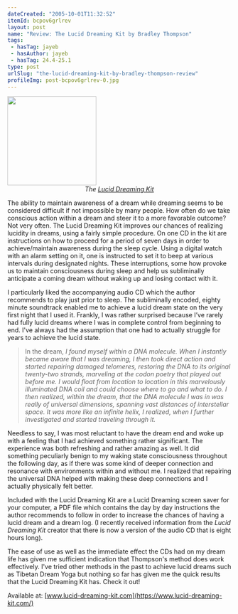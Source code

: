 ```yaml
---
dateCreated: "2005-10-01T11:32:52"
itemId: bcpov6grlrev
layout: post
name: "Review: The Lucid Dreaming Kit by Bradley Thompson"
tags:
 - hasTag: jayeb
 - hasAuthor: jayeb
 - hasTag: 24.4-25.1
type: post
urlSlug: "the-lucid-dreaming-kit-by-bradley-thompson-review"
profileImg: post-bcpov6grlrev-0.jpg
---
```


<img src="../images/post-bcpov6grlrev-0.jpg" width="200px" height="auto"/>
<!--nopreview--><div style="text-align:center"><i>The <a href="https://www.lucid-dreaming-kit.com">Lucid Dreaming Kit</a></i></div><!--/nopreview-->

The ability to maintain awareness of a dream while dreaming seems to be considered difficult if not impossible by many people. How often do we take conscious action within a dream and steer it to a more favorable outcome? Not very often. The Lucid Dreaming Kit improves our chances of realizing lucidity in dreams, using a fairly simple procedure. On one CD in the kit are instructions on how to proceed for a period of seven days in order to achieve/maintain awareness during the sleep cycle. Using a digital watch with an alarm setting on it, one is instructed to set it to beep at various intervals during designated nights. These interruptions‚ some how provoke us to maintain consciousness during sleep and help us subliminally anticipate a coming dream without waking up and losing contact with it. 

I particularly liked the accompanying audio CD which the author recommends to play just prior to sleep. The subliminally encoded, eighty minute soundtrack enabled me to achieve a lucid dream state on the very first night that I used it. Frankly, I was rather surprised because I’ve rarely had fully lucid dreams where I was in complete control from beginning to end. I've always had the assumption that one had to actually struggle for years to achieve the lucid state. 

> In the dream, *I found myself within a DNA molecule. When I instantly became aware that I was dreaming, I then took direct action and started repairing damaged telomeres, restoring the DNA to its original twenty-two strands, marveling at the codon poetry that played out before me. I would float from location to location in this marvelously illuminated DNA coil and could choose where to go and what to do. I then realized, within the dream, that the DNA molecule I was in was really of universal dimensions, spanning vast distances of interstellar space. It was more like an infinite helix, I realized, when I further investigated and started traveling through it.*

Needless to say, I was most reluctant to have the dream end and woke up with a feeling that I had achieved something rather significant. The experience was both refreshing and rather amazing as well. It did something peculiarly benign to my waking state consciousness throughout the following day, as if there was some kind of deeper connection and resonance with environments within and without me. I realized that repairing the universal DNA helped with making these deep connections and I actually physically felt better. 

Included with the Lucid Dreaming Kit are a Lucid Dreaming screen saver for your computer, a PDF file which contains the day by day instructions the author recommends to follow in order to increase the chances of having a lucid dream and a dream log. (I recently received information from the *Lucid Dreaming Kit* creator that there is now a version of the audio CD that is eight hours long). 

The ease of use as well as the immediate effect the CDs had on my dream life has given me sufficient indication that Thompson's method does work effectively. I've tried other methods in the past to achieve lucid dreams such as Tibetan Dream Yoga but nothing so far has given me the quick results that the Lucid Dreaming Kit has. Check it out! 

Available at: [www.lucid-dreaming-kit.com](https://www.lucid-dreaming-kit.com/)
